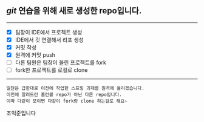 ## *git* 연습을 위해 새로 생성한 repo입니다.

---

- [x] 팀장이 IDE에서 프로젝트 생성
- [x] IDE에서 깃 연결해서 리포 생성
- [x] 커밋 작성
- [x] 원격에 커밋 push
- [ ] 다른 팀원은 팀장이 올린 프로젝트를 fork
- [ ] fork한 프로젝트를 로컬로 clone

---
```
일단은 급한대로 이전에 작업한 스프링 과제를 원격에 올리겠습니다.
이전에 알려드린 홈런볼 repo가 아닌 다른 repo입니다.
이따 다같이 모이면 다같이 fork랑 clone 하는걸로 해요~
```

조익준입니다
